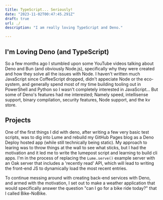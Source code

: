 ```yaml
---
title: TypeScript... Seriously!
date: "2023-11-02T00:47:45.291Z"
draft: true
url: ./
description: "I am really loving TypeScript and Deno."

---
```


## I'm Loving Deno (and TypeScript)
So a few months ago I stumbled upon some YouTube videos talking about Deno and Bun (and obviously Node.js),
specifically why they were created and how they solve all the issues with Node. I haven't written much
JavaScript since CoffeeScript dropped, didn't appeciate Node or the eco-system, and generally spend most of
my time building tooling out in PowerShell and Python so I wasn't completely interested in JavaScript... But
some of Deno's features had me interested; Namely speed, intellisense support, binary compilation, security 
features, Node support, and the kv store.

## Projects
One of the first things I did with deno, after writing a few very basic test scripts, was to dig into Lume and
rebuild my GitHub Pages blog as a Deno Deploy hosted app (while still technically being static). My approach to
learing was to throw things at the wall to see what sticks, but I had the motivation and it led me to write the
lumepost script and learning to build cli apps. I'm in the process of replacing the `Lume.serve()` example server
with an Oak server that includes a 'recently read' API, which will lead to writing the front-end JS to dynamically
load the most recent entries.

To continue messing around with creating back-end services with Deno, and armed with the motivation, I set out to
make a weather application that would specifically answer the question "can I go for a bike ride today?" that I
called Bike-NoBike.